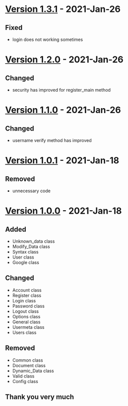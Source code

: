 # [Version 1.3.1](https://github.com/imithu/UM/releases/tag/v1.3.1) - 2021-Jan-26
## Fixed
- login does not working sometimes


# [Version 1.2.0](https://github.com/imithu/UM/releases/tag/v1.2.0) - 2021-Jan-26
## Changed
- security has improved for register_main method


# [Version 1.1.0](https://github.com/imithu/UM/releases/tag/v1.1.0) - 2021-Jan-26
## Changed
- username verify method has improved


# [Version 1.0.1](https://github.com/imithu/UM/releases/tag/v1.0.1) - 2021-Jan-18
## Removed
- unnecessary code


# [Version 1.0.0](https://github.com/imithu/UM/releases/tag/v1.0.0) - 2021-Jan-18
## Added
- Unknown_data class
- Modify_Data class
- Syntax class
- User class
- Google class

## Changed
- Account class
- Register class
- Login class
- Password class
- Logout class
- Options class
- General class
- Usermeta class
- Users class

## Removed
- Common class
- Document class
- Dynamic_Data class
- Valid class
- Config class


## Thank you very much